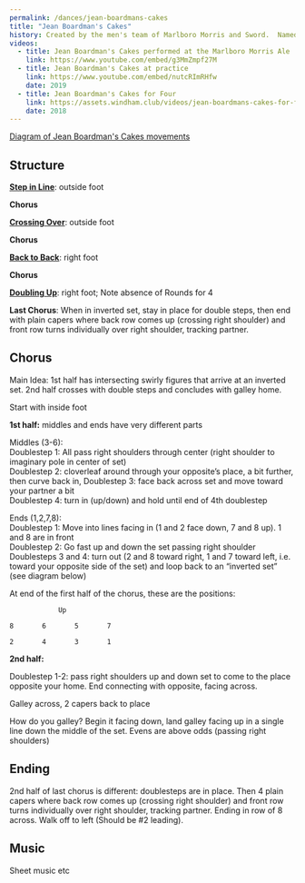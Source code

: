 ```yaml
---
permalink: /dances/jean-boardmans-cakes
title: "Jean Boardman's Cakes"
history: Created by the men's team of Marlboro Morris and Sword.  Named for Jean Boardman, proprietress of the Whestone Inn, Marlboro, VT and the delicious cakes she would offer to Morris dancers when they danced a stand at the inn.  Windham, too, has been grateful to experience Jean's generosity.
videos:
  - title: Jean Boardman's Cakes performed at the Marlboro Morris Ale
    link: https://www.youtube.com/embed/g3MmZmpf27M
  - title: Jean Boardman's Cakes at practice
    link: https://www.youtube.com/embed/nutcRImRHfw
    date: 2019
  - title: Jean Boardman's Cakes for Four
    link: https://assets.windham.club/videos/jean-boardmans-cakes-for-four-2018-11-29.mp4
    date: 2018
---
```


[Diagram of Jean Boardman's Cakes movements](assets/img/jean-boardmans-cakes-diagram.jpg)

## Structure

**[Step in Line](/figures#step-in-line)**: outside foot

**Chorus**

**[Crossing Over](/figures#crossing-over)**: outside foot

**Chorus**

**[Back to Back](/figures#back-to-back)**: right foot

**Chorus**

**[Doubling Up](/figures#doubling-up)**: right foot; Note absence of Rounds for 4

**Last Chorus**: When in inverted set, stay in place for double steps, then end with plain capers where back row comes up (crossing right shoulder) and front row turns individually over right shoulder, tracking partner.

## Chorus
Main Idea: 1st half has intersecting swirly figures that arrive at an inverted set.  2nd half crosses with double steps and concludes with galley home.

Start with inside foot

**1st half:** middles and ends have very different parts

Middles (3-6): <br>
Doublestep 1: All pass right shoulders through center (right shoulder to imaginary pole in center of set)<br>
Doublestep 2: cloverleaf around through your opposite’s place, a bit further, then curve back in, Doublestep 3: face back across set and move toward your partner a bit<br>
Doublestep 4: turn in (up/down) and hold until end of 4th doublestep

Ends (1,2,7,8): <br>
Doublestep 1: Move into lines facing in (1 and 2 face down, 7 and 8 up).  1 and 8 are in front<br>
Doublestep 2: Go fast up and down the set passing right shoulder<br>
Doublesteps 3 and 4: turn out (2 and 8 toward right, 1 and 7 toward left, i.e. toward your opposite side of the set) and loop back to an “inverted set” (see diagram below)<br>

At end of the first half of the chorus, these are the positions:
```
			Up

8		6		5		7

2		4		3		1
```
**2nd half:**

Doublestep 1-2: pass right shoulders up and down set to come to the place opposite your home.  End connecting with opposite, facing across.

Galley across, 2 capers back to place

How do you galley? Begin it facing down, land galley facing up in a single line down the middle of the set. Evens are above odds (passing right shoulders)

## Ending

2nd half of last chorus is different: doublesteps are in place.  Then 4 plain capers where back row comes up (crossing right shoulder) and front row turns individually over right shoulder, tracking partner.  Ending in row of 8 across.  Walk off to left (Should be #2 leading).

## Music
Sheet music etc
